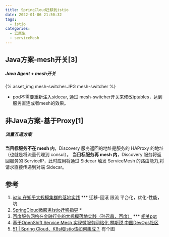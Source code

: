```yaml
---
title: SpringCloud迁移到istio
date: 2022-01-06 21:50:32
tags:
  - istio
categories: 
  - 云原生
  - serviceMesh   
---
```


<p></p>
<!-- more -->

##  Java方案-mesh开关[3]
##### Java Agent + mesh开关 
{%    asset_img   mesh-switcher.JPG   mesh-switcher  %}

+ pod不需要重新注入sidecar,   通过 mesh-switcher开关来修改iptables，达到服务直连或者mesh的效果。


## 非Java方案-基于Proxy[1]
#####  流量互通方案 
**当目标服务不在 mesh 内**，Discovery 服务返回的地址是服务的 HAProxy 的地址（也就是将流量代理到 consul）。
**当目标服务再 mesh 内**，Discovery 服务将返回服务的 ServiceIP，此时应用将通过 Sidecar 触发 ServiceMesh 的路由能力,将请求直接传递到对端 Sidecar。


## 参考
1. [istio 在知乎大规模集群的落地实践](https://zhuanlan.zhihu.com/p/436796453)  *** 
   迁移-回滚 限流 平台化，优化-性能，坑
2. [SpringCloud微服务Istio迁移指导](https://support.huaweicloud.com/bestpractice-cce/istio_bestpractice_3012.html) *
3. [百度服务网格在金融行业的大规模落地实践（孙召昌，百度）](https://www.bilibili.com/video/BV17y4y1e7Pt) ***
  [相关ppt](https://www.aliyundrive.com/s/dXxngxjTkZE)
4. [基于OpenShift Service Mesh 实现微服务网格化 林斯锐 中国DevOps社区](https://www.bilibili.com/video/BV1V64y1r7oU?spm_id_from=333.880.my_history.page.click&vd_source=f6e8c1128f9f264c5ab8d9411a644036)
5. [51 | Spring Cloud、K8s和Istio该如何集成？](https://time.geekbang.org/course/detail/100053601-274751)  有个图
